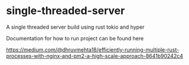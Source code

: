 # single-threaded-server
A single threaded server build using rust tokio and hyper


Documentation for how to run project can be found here

https://medium.com/@dhruvmehta18/efficiently-running-multiple-rust-processes-with-nginx-and-pm2-a-high-scale-approach-8641b90242c4

